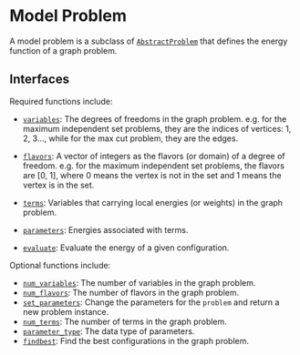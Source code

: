 # Model Problem

A model problem is a subclass of [`AbstractProblem`](@ref) that defines the energy function of a graph problem.

## Interfaces
Required functions include:
- [`variables`](@ref): The degrees of freedoms in the graph problem.
    e.g. for the maximum independent set problems, they are the indices of vertices: 1, 2, 3...,
    while for the max cut problem, they are the edges.
- [`flavors`](@ref): A vector of integers as the flavors (or domain) of a degree of freedom.
    e.g. for the maximum independent set problems, the flavors are [0, 1], where 0 means the vertex is not in the set and 1 means the vertex is in the set.

- [`terms`](@ref): Variables that carrying local energies (or weights) in the graph problem.
- [`parameters`](@ref): Energies associated with terms.

- [`evaluate`](@ref): Evaluate the energy of a given configuration.

Optional functions include:
- [`num_variables`](@ref): The number of variables in the graph problem.
- [`num_flavors`](@ref): The number of flavors in the graph problem.
- [`set_parameters`](@ref): Change the parameters for the `problem` and return a new problem instance.
- [`num_terms`](@ref): The number of terms in the graph problem.
- [`parameter_type`](@ref): The data type of parameters.
- [`findbest`](@ref): Find the best configurations in the graph problem.
